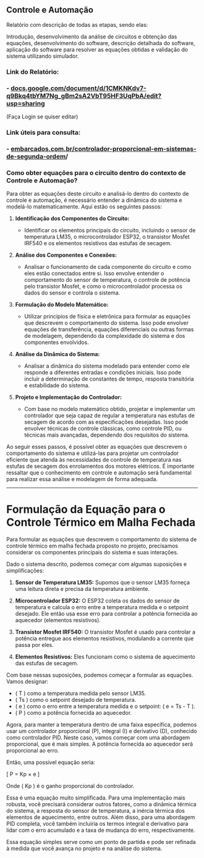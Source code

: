 ## Controle e Automação ##

Relatório com descrição de todas as etapas, sendo elas: 

Introdução, desenvolvimento da análise de circuitos e obtenção das equações, desenvolvimento do software, descrição detalhada do software, aplicação do software para resolver as equações obtidas e validação do sistema utilizando simulador.


### Link do Relatório: ###

### - [docs.google.com/document/d/1CMKNKdv7-q9Bkq4tbYM7Ng_gBm2sA2VbT95HF3UqPbA/edit?usp=sharing](https://docs.google.com/document/d/1CMKNKdv7-q9Bkq4tbYM7Ng_gBm2sA2VbT95HF3UqPbA/edit?usp=sharing) ###

(Faça Login se quiser editar)

### Link úteis para consulta: ###

### - [embarcados.com.br/controlador-proporcional-em-sistemas-de-segunda-ordem](https://embarcados.com.br/controlador-proporcional-em-sistemas-de-segunda-ordem/)/ 

### Como obter equações para o circuito dentro do contexto de Controle e Automação?

Para obter as equações deste circuito e analisá-lo dentro do contexto de controle e automação, é necessário entender a dinâmica do sistema e modelá-lo matematicamente. Aqui estão os seguintes passos:

1. **Identificação dos Componentes do Circuito:**
   - Identificar os elementos principais do circuito, incluindo o sensor de temperatura LM35, o microcontrolador ESP32, o transistor Mosfet IRF540 e os elementos resistivos das estufas de secagem.

2. **Análise dos Componentes e Conexões:**
   - Analisar o funcionamento de cada componente do circuito e como eles estão conectados entre si. Isso envolve entender o comportamento do sensor de temperatura, o controle de potência pelo transistor Mosfet, e como o microcontrolador processa os dados do sensor e controla o sistema.

3. **Formulação do Modelo Matemático:**
   - Utilizar princípios de física e eletrônica para formular as equações que descrevem o comportamento do sistema. Isso pode envolver equações de transferência, equações diferenciais ou outras formas de modelagem, dependendo da complexidade do sistema e dos componentes envolvidos.

4. **Análise da Dinâmica do Sistema:**
   - Analisar a dinâmica do sistema modelado para entender como ele responde a diferentes entradas e condições iniciais. Isso pode incluir a determinação de constantes de tempo, resposta transitória e estabilidade do sistema.

5. **Projeto e Implementação do Controlador:**
   - Com base no modelo matemático obtido, projetar e implementar um controlador que seja capaz de regular a temperatura nas estufas de secagem de acordo com as especificações desejadas. Isso pode envolver técnicas de controle clássicas, como controle PID, ou técnicas mais avançadas, dependendo dos requisitos do sistema.

Ao seguir esses passos, é possível obter as equações que descrevem o comportamento do sistema e utilizá-las para projetar um controlador eficiente que atenda às necessidades de controle de temperatura nas estufas de secagem dos enrolamentos dos motores elétricos. É importante ressaltar que o conhecimento em controle e automação será fundamental para realizar essa análise e modelagem de forma adequada.


-----------------------------------------------------------------------------------------------------------------------------------------------------------------------------------------------------------


# Formulação da Equação para o Controle Térmico em Malha Fechada #

Para formular as equações que descrevem o comportamento do sistema de controle térmico em malha fechada proposto no projeto, precisamos considerar os componentes principais do sistema e suas interações. 

Dado o sistema descrito, podemos começar com algumas suposições e simplificações:

1. **Sensor de Temperatura LM35:** Supomos que o sensor LM35 forneça uma leitura direta e precisa da temperatura ambiente.

2. **Microcontrolador ESP32:** O ESP32 coleta os dados do sensor de temperatura e calcula o erro entre a temperatura medida e o setpoint desejado. Ele então usa esse erro para controlar a potência fornecida ao aquecedor (elementos resistivos).

3. **Transistor Mosfet IRF540:** O transistor Mosfet é usado para controlar a potência entregue aos elementos resistivos, modulando a corrente que passa por eles.

4. **Elementos Resistivos:** Eles funcionam como o sistema de aquecimento das estufas de secagem.

Com base nessas suposições, podemos começar a formular as equações. Vamos designar:

- \( T \) como a temperatura medida pelo sensor LM35.
- \( Ts \) como o setpoint desejado de temperatura.
- \( e \) como o erro entre a temperatura medida e o setpoint: \( e = Ts - T \). 
- \( P \) como a potência fornecida ao aquecedor.

Agora, para manter a temperatura dentro de uma faixa específica, podemos usar um controlador proporcional (P), integral (I) e derivativo (D), conhecido como controlador PID. Neste caso, vamos começar com uma abordagem proporcional, que é mais simples. A potência fornecida ao aquecedor será proporcional ao erro.

Então, uma possível equação seria:

\[ P = Kp × e \]

Onde \( Kp \) é o ganho proporcional do controlador.

Essa é uma equação muito simplificada. Para uma implementação mais robusta, você precisará considerar outros fatores, como a dinâmica térmica do sistema, a resposta do sensor de temperatura, a inércia térmica dos elementos de aquecimento, entre outros. Além disso, para uma abordagem PID completa, você também incluiria os termos integral e derivativo para lidar com o erro acumulado e a taxa de mudança do erro, respectivamente.

Essa equação simples serve como um ponto de partida e pode ser refinada à medida que você avança no projeto e na análise do sistema.
